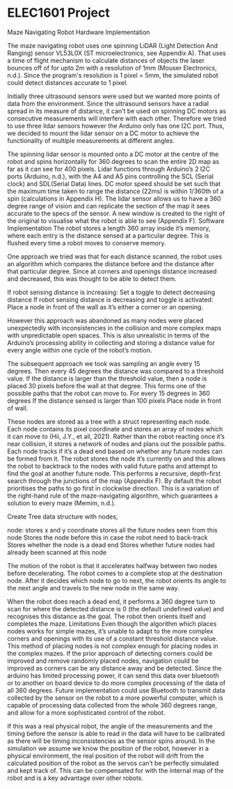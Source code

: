 # ELEC1601 Project

Maze Navigating Robot
Hardware Implementation

The maze navigating robot uses one spinning LiDAR (Light Detection And Ranging) sensor VL53L0X (ST microelectronics, see Appendix A). That uses a time of flight mechanism to calculate distances of objects the laser bounces off of for upto 2m with a resolution of 1mm (Mouser Electronics, n.d.). Since the program's resolution is 1 pixel = 5mm, the simulated robot could detect distances accurate to 1 pixel.

Initially three ultrasound sensors were used but we wanted more points of data from the environment. Since the ultrasound sensors have a radial spread in its measure of distance, it can’t be used on spinning DC motors as consecutive measurements will interfere with each other. Therefore we tried to use three lidar sensors however the Arduino only has one I2C port. Thus, we decided to mount the lidar sensor on a DC motor to achieve the functionality of multiple measurements at different angles.

The spinning lidar sensor is mounted onto a DC motor at the centre of the robot and spins horizontally for 360 degrees to scan the entire 2D map as far as it can see for 400 pixels. Lidar functions through Arduino’s 2 I2C ports (Arduino, n.d.), with the A4 and A5 pins controlling the SCL (Serial clock) and SDL(Serial Data) lines. DC motor speed should be set such that the maximum time taken to range the distance (22ms) is within 1/360th of a spin (calculations in Appendix H). The lidar sensor allows us to have a 360 degree range of vision and can replicate the section of the map it sees accurate to the specs of the sensor. A new window is created to the right of the original to visualise what the robot is able to see (Appendix F). 
Software Implementation
The robot stores a length 360 array inside it’s memory, where each entry is the distance sensed at a particular degree. This is flushed every time a robot moves to conserve memory.

One approach we tried was that for each distance scanned, the robot uses an algorithm which compares the distance before and the distance after that particular degree. Since at corners and openings distance increased and decreased, this was thought to be able to detect them.  

If robot sensing distance is increasing:
    Set a toggle to detect decreasing distance
If robot sensing distance is decreasing and toggle is activated:
    Place a node in front of the wall as it’s either a corner or an opening.


However this approach was abandoned as many nodes were placed unexpectedly with inconsistencies in the collision and more complex maps with unpredictable open spaces. 
This is also unrealistic in terms of the Arduino’s processing ability in collecting and storing a distance value for every angle within one cycle of the robot’s motion.

The subsequent approach we took was sampling an angle every 15 degrees. Then every 45 degrees the distance was compared to a threshold value. If the distance is larger than the threshold value, then a node is placed 30 pixels before the wall at that degree. This forms one of the possible paths that the robot can move to.
For every 15 degrees in 360 degrees
    If the distance sensed is larger than 100 pixels
        Place node in front of wall.

These nodes are stored as a tree with a struct representing each node. Each node contains its pixel coordinate and stores an array of nodes which it can move to (Hii, J.Y., et all, 2021). Rather than the robot reacting once it’s near collision, it stores a network of nodes and plans out the possible paths. Each node tracks if it’s a dead end based on whether any future nodes can be formed from it. The robot stores the node it’s currently on and this allows the robot to backtrack to the nodes with valid future paths and attempt to find the goal at another future node. This performs a recursive, depth-first search through the junctions of the map (Appendix F). By default the robot prioritises the paths to go first in clockwise direction. This is a variation of the right-hand rule of the maze-navigating algorithm, which guarantees a solution to every maze (Memim, n.d.). 


Create Tree data structure with nodes,

node:
stores x and y coordinate
stores all the future nodes seen from this node
Stores the node before this in case the robot need to back-track
Stores whether the node is a dead end
Stores whether future nodes had already been scanned at this node

The motion of the robot is that it accelerates halfway between two nodes before decelerating. The robot comes to a complete stop at the destination node. After it decides which node to go to next, the robot orients its angle to the next angle and travels to the new node in the same way.

When the robot does reach a dead end, it performs a 360 degree turn to scan for where the detected distance is 0 (the default undefined value) and recognises this distance as the goal. The robot then orients itself and completes the maze.
Limitations
Even though the algorithm which places nodes works for simple mazes, it’s unable to adapt to the more complex corners and openings with its use of a constant threshold distance value. This method of placing nodes is not complex enough for placing nodes in the complex mazes. If the prior approach of detecting corners could be improved and remove randomly placed nodes, navigation could be improved as corners can be any distance away and be detected.
Since the arduino has limited processing power, it can send this data over bluetooth or to another on board device to do more complex processing of the data of all 360 degrees. Future implementation could use Bluetooth to transmit data collected by the sensor on the robot to a more powerful computer, which is capable of processing data collected from the whole 360 degrees range, and allow for a more sophisticated control of the robot. 

If this was a real physical robot, the angle of the measurements and the timing before the sensor is able to read in the data will have to be calibrated as there will be timing inconsistencies as the sensor spins around. In the simulation we assume we know the position of the robot, however in a physical environment, the real position of the robot will drift from the calculated position of the robot as the servos can’t be perfectly simulated and kept track of. This can be compensated for with the internal map of the robot and is a key advantage over other robots.
